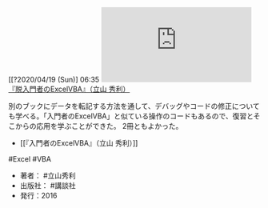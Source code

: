 [[?2020/04/19 (Sun)] 06:35
[![](https://gyazo.com/15054264b769ba54ddf66f0697a492d3.img)](http://amzn.to/2xF2sH5)
[『脱入門者のExcelVBA』（立山 秀利）](https://amzn.to/2xF2sH5)

別のブックにデータを転記する方法を通して、デバッグやコードの修正についても学べる。「入門者のExcelVBA」と似ている操作のコードもあるので、復習とそこからの応用を学ぶことができた。
2冊ともよかった。

- [[『入門者のExcelVBA』（立山 秀利）]]

#Excel #VBA

- 著者： #立山秀利
- 出版社： #講談社
- 発行：2016

